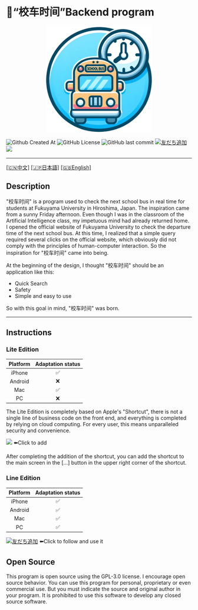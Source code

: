 # 🚌“校车时间”Backend program
<div align="center"><a href="https://github.com/JamesXiaoMo/SchoolBusTime"><img src="/images/ICON.png" height="288" border="0"></a></div>

![Github Created At](https://img.shields.io/github/created-at/JamesXiaoMo/SchoolBusTime)
![GitHub License](https://img.shields.io/github/license/JamesXiaoMo/SchoolBusTime)
![GitHub last commit](https://img.shields.io/github/last-commit/JamesXiaoMo/SchoolBusTime)
<a href="https://lin.ee/4wdKd1v"><img src="https://scdn.line-apps.com/n/line_add_friends/btn/ja.png" alt="友だち追加" height="20" border="0"></a>
<a href="https://www.icloud.com/shortcuts/cf8e2bf75a8b4b78bc94fe1ae60b9ea5"><img src="https://help.apple.com/assets/645D5D228BE0233D28263F4B/645D5D258BE0233D28263F5A/zh_CN/d230a25cb974f8908871af04caad89a1.png" height="20"></a>
****
[[🇨🇳中文]](README.md)   [[🇯🇵日本語]](/docs/README_JP.md)   [[🇬🇧English]](/docs/README_EN.md)
## Description
"校车时间" is a program used to check the next school bus in real time for students at Fukuyama University in Hiroshima, Japan.
The inspiration came from a sunny Friday afternoon. Even though I was in the classroom of the Artificial Intelligence class, my impetuous mind had already returned home.
I opened the official website of Fukuyama University to check the departure time of the next school bus.
At this time, I realized that a simple query required several clicks on the official website, which obviously did not comply with the principles of human-computer interaction.
So the inspiration for "校车时间" came into being.

At the beginning of the design, I thought "校车时间" should be an application like this:
* Quick Search
* Safety
* Simple and easy to use

So with this goal in mind, "校车时间" was born.
****
## Instructions
### Lite Edition
| Platform | Adaptation status |
|:--------:|:-----------------:|
|  iPhone  |         ✅         |
| Android  |         ❌         |
|   Mac    |         ✅         |
|    PC    |         ❌         |

The Lite Edition is completely based on Apple's "Shortcut", there is not a single line of business code on the front end, and everything is completed by relying on cloud computing.
For every user, this means unparalleled security and convenience.

<a href="https://www.icloud.com/shortcuts/cf8e2bf75a8b4b78bc94fe1ae60b9ea5"><img src="https://help.apple.com/assets/645D5D228BE0233D28263F4B/645D5D258BE0233D28263F5A/zh_CN/d230a25cb974f8908871af04caad89a1.png" height="72" border="0"></a>
⬅️Click to add

After completing the addition of the shortcut, you can add the shortcut to the main screen in the [...] button in the upper right corner of the shortcut.

### Line Edition
| Platform | Adaptation status |
|:--------:|:-----------------:|
|  iPhone  |         ✅         |
| Android  |         ✅         |
|   Mac    |         ✅         |
|    PC    |         ✅         |

<a href="https://lin.ee/4wdKd1v"><img src="https://scdn.line-apps.com/n/line_add_friends/btn/ja.png" alt="友だち追加" height="36" border="0"></a>
⬅️Click to follow and use it
## Open Source
This program is open source using the GPL-3.0 license.
I encourage open source behavior. You can use this program for personal, proprietary or even commercial use.
But you must indicate the source and original author in your program.
It is prohibited to use this software to develop any closed source software.